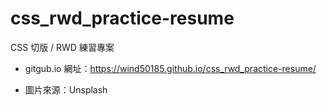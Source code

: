 # css_rwd_practice-resume
CSS 切版 / RWD 練習專案

- gitgub.io 網址：https://wind50185.github.io/css_rwd_practice-resume/

- 圖片來源：Unsplash
